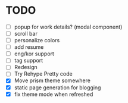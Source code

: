 # TODO

-   [ ] popup for work details? (modal component)
-   [ ] scroll bar
-   [ ] personalize colors
-   [ ] add resume
-   [ ] eng/kor support
-   [ ] tag support
-   [ ] Redesign
-   [ ] Try Rehype Pretty code
-   [x] Move prism theme somewhere
-   [x] static page generation for blogging
-   [x] fix theme mode when refreshed
